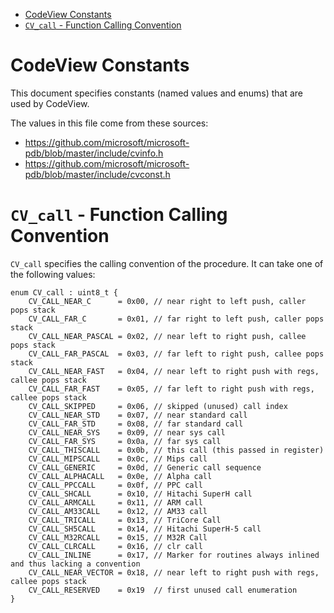 - [CodeView Constants](#codeview-constants)
- [`CV_call` - Function Calling Convention](#cv_call---function-calling-convention)

# CodeView Constants

This document specifies constants (named values and enums) that are used by CodeView.

The values in this file come from these sources:

* <https://github.com/microsoft/microsoft-pdb/blob/master/include/cvinfo.h>
* <https://github.com/microsoft/microsoft-pdb/blob/master/include/cvconst.h>

# `CV_call` - Function Calling Convention

`CV_call` specifies the calling convention of the procedure. It can take one of the following values:

```
enum CV_call : uint8_t {
    CV_CALL_NEAR_C      = 0x00, // near right to left push, caller pops stack
    CV_CALL_FAR_C       = 0x01, // far right to left push, caller pops stack
    CV_CALL_NEAR_PASCAL = 0x02, // near left to right push, callee pops stack
    CV_CALL_FAR_PASCAL  = 0x03, // far left to right push, callee pops stack
    CV_CALL_NEAR_FAST   = 0x04, // near left to right push with regs, callee pops stack
    CV_CALL_FAR_FAST    = 0x05, // far left to right push with regs, callee pops stack
    CV_CALL_SKIPPED     = 0x06, // skipped (unused) call index
    CV_CALL_NEAR_STD    = 0x07, // near standard call
    CV_CALL_FAR_STD     = 0x08, // far standard call
    CV_CALL_NEAR_SYS    = 0x09, // near sys call
    CV_CALL_FAR_SYS     = 0x0a, // far sys call
    CV_CALL_THISCALL    = 0x0b, // this call (this passed in register)
    CV_CALL_MIPSCALL    = 0x0c, // Mips call
    CV_CALL_GENERIC     = 0x0d, // Generic call sequence
    CV_CALL_ALPHACALL   = 0x0e, // Alpha call
    CV_CALL_PPCCALL     = 0x0f, // PPC call
    CV_CALL_SHCALL      = 0x10, // Hitachi SuperH call
    CV_CALL_ARMCALL     = 0x11, // ARM call
    CV_CALL_AM33CALL    = 0x12, // AM33 call
    CV_CALL_TRICALL     = 0x13, // TriCore Call
    CV_CALL_SH5CALL     = 0x14, // Hitachi SuperH-5 call
    CV_CALL_M32RCALL    = 0x15, // M32R Call
    CV_CALL_CLRCALL     = 0x16, // clr call
    CV_CALL_INLINE      = 0x17, // Marker for routines always inlined and thus lacking a convention
    CV_CALL_NEAR_VECTOR = 0x18, // near left to right push with regs, callee pops stack
    CV_CALL_RESERVED    = 0x19  // first unused call enumeration
}
```
